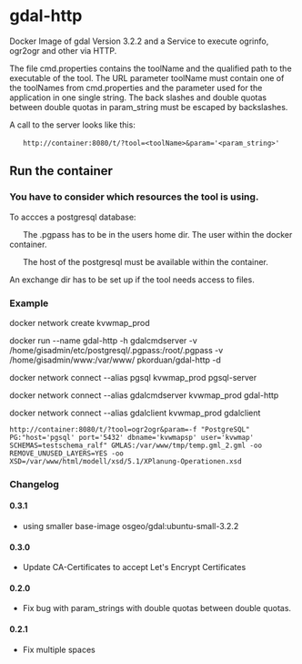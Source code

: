 # gdal-http
Docker Image of gdal Version 3.2.2 and a Service to execute ogrinfo, ogr2ogr and other via HTTP.

The file cmd.properties contains the toolName and the qualified path to the executable of the tool.
The URL parameter toolName must contain one of the toolNames from cmd.properties and the parameter used for the application in one single string.
The back slashes and double quotas between double quotas in param_string must be escaped by backslashes.

A call to the server looks like this:

&nbsp;&nbsp;&nbsp;&nbsp;&nbsp;&nbsp;`http://container:8080/t/?tool=<toolName>&param='<param_string>'`

## Run the container ##

### You have to consider which resources the tool is using. ###

To accces a postgresql database:

&nbsp;&nbsp;&nbsp;&nbsp;&nbsp;&nbsp;The .pgpass has to be in the users home dir. The user within the docker container.

&nbsp;&nbsp;&nbsp;&nbsp;&nbsp;&nbsp;The host of the postgresql must be available within the container.

An exchange dir has to be set up if the tool needs access to files.

### Example ###

docker network create kvwmap_prod

docker run --name gdal-http -h gdalcmdserver -v /home/gisadmin/etc/postgresql/.pgpass:/root/.pgpass -v /home/gisadmin/www:/var/www/ pkorduan/gdal-http -d

docker network connect --alias pgsql kvwmap_prod pgsql-server

docker network connect --alias gdalcmdserver kvwmap_prod gdal-http

docker network connect --alias gdalclient kvwmap_prod gdalclient


`http://container:8080/t/?tool=ogr2ogr&param=-f "PostgreSQL" PG:"host='pgsql' port='5432' dbname='kvwmapsp' user='kvwmap' SCHEMAS=testschema_ralf" GMLAS:/var/www/tmp/temp.gml_2.gml -oo REMOVE_UNUSED_LAYERS=YES -oo XSD=/var/www/html/modell/xsd/5.1/XPlanung-Operationen.xsd`

### Changelog ###
#### 0.3.1 ####
  * using smaller base-image osgeo/gdal:ubuntu-small-3.2.2
#### 0.3.0 ####
  * Update CA-Certificates to accept Let's Encrypt Certificates
#### 0.2.0 ####
  * Fix bug with param_strings with double quotas between double quotas.
#### 0.2.1 ####
  * Fix multiple spaces  
